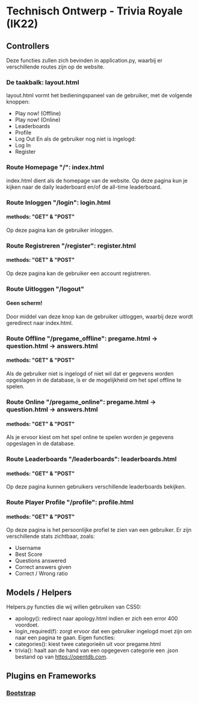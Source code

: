 # Technisch Ontwerp - Trivia Royale (IK22)

## Controllers
Deze functies zullen zich bevinden in application.py, waarbij er verschillende routes zijn op de website.

### De taakbalk: layout.html
layout.html vormt het bedieningspaneel van de gebruiker, met de volgende knoppen:
* Play now! (Offline)
* Play now! (Online)
* Leaderboards
* Profile
* Log Out
En als de gebruiker nog niet is ingelogd:
* Log In
* Register

### Route Homepage "/": index.html
index.html dient als de homepage van de website. Op deze pagina kun je kijken naar de daily leaderboard en/of de all-time leaderboard.

### Route Inloggen "/login": login.html
#### methods: "GET" & "POST"
Op deze pagina kan de gebruiker inloggen.

### Route Registreren "/register": register.html
#### methods: "GET" & "POST"
Op deze pagina kan de gebruiker een account registreren.

### Route Uitloggen "/logout"
#### Geen scherm!
Door middel van deze knop kan de gebruiker uitloggen, waarbij deze wordt geredirect naar index.html.

### Route Offline "/pregame_offline": pregame.html -> question.html -> answers.html
#### methods: "GET" & "POST"
Als de gebruiker niet is ingelogd of niet wil dat er gegevens worden opgeslagen in de database, is er de mogelijkheid om het spel offline te spelen.

### Route Online "/pregame_online": pregame.html -> question.html -> answers.html
#### methods: "GET" & "POST"
Als je ervoor kiest om het spel online te spelen worden je gegevens opgeslagen in de database.

### Route Leaderboards "/leaderboards": leaderboards.html
#### methods: "GET" & "POST"
Op deze pagina kunnen gebruikers verschillende leaderboards bekijken.

### Route Player Profile "/profile": profile.html
#### methods: "GET" & "POST"
Op deze pagina is het persoonlijke profiel te zien van een gebruiker. Er zijn verschillende stats zichtbaar, zoals:
* Username
* Best Score
* Questions answered
* Correct answers given
* Correct / Wrong ratio

## Models / Helpers
Helpers.py functies die wij willen gebruiken van CS50:
* apology(): redirect naar apology.html indien er zich een error 400 voordoet.
* login_required(f): zorgt ervoor dat een gebruiker ingelogd moet zijn om naar een pagina te gaan.
Eigen functies:
* categories(): kiest twee categorieën uit voor pregame.html
* trivia(): haalt aan de hand van een opgegeven categorie een .json bestand op van https://opentdb.com.

## Plugins en Frameworks
### [Bootstrap](https://maxcdn.bootstrapcdn.com/bootstrap/3.3.7/css/bootstrap.min.css)
